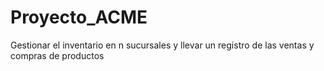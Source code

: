 # Proyecto_ACME
Gestionar el inventario en n sucursales y llevar un registro de las ventas y compras de productos
